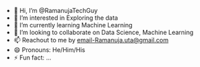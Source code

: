 - 👋 Hi, I’m @RamanujaTechGuy
- 👀 I’m interested in Exploring the data
- 🌱 I’m currently learning Machine Learning
- 💞️ I’m looking to collaborate on Data Science, Machine Learning
- 📫 Reachout to me by email-Ramanuja.uta@gmail.com
- 😄 Pronouns: He/Him/His
- ⚡ Fun fact: ...

<!---
RamanujaTechGuy/RamanujaTechGuy is a ✨ special ✨ repository because its `README.md` (this file) appears on your GitHub profile.
You can click the Preview link to take a look at your changes.
--->
